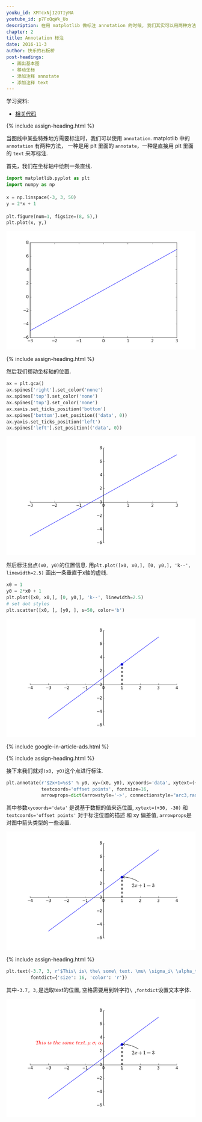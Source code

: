 ```yaml
---
youku_id: XMTcxNjI2OTIyNA
youtube_id: p7FoQqWk_Uo
description: 在用 matplotlib 做标注 annotation 的时候, 我们其实可以用两种方法, 一种是用 plt 里面的 annotate, 一种就是直接用 plt 里面的 text 来写标注.
chapter: 2
title: Annotation 标注
date: 2016-11-3
author: 快乐的石板桥
post-headings:
  - 画出基本图
  - 移动坐标
  - 添加注释 annotate
  - 添加注释 text
---
```


学习资料:
  * [相关代码](https://github.com/MorvanZhou/tutorials/blob/master/matplotlibTUT/plt8_annotation.py)
  
{% include assign-heading.html %}

当图线中某些特殊地方需要标注时，我们可以使用 `annotation`. matplotlib 中的 `annotation` 有两种方法，
一种是用 plt 里面的 `annotate`，一种是直接用 plt 里面的 `text` 来写标注.

首先，我们在坐标轴中绘制一条直线.

```python
import matplotlib.pyplot as plt
import numpy as np

x = np.linspace(-3, 3, 50)
y = 2*x + 1

plt.figure(num=1, figsize=(8, 5),)
plt.plot(x, y,)
```

<img class= "course-image" src="/static/results/plt/2_6_1.png" alt="{{ page.title }}{% increment image-count %}">

{% include assign-heading.html %}

然后我们挪动坐标轴的位置.

```python
ax = plt.gca()
ax.spines['right'].set_color('none')
ax.spines['top'].set_color('none')
ax.spines['top'].set_color('none')
ax.xaxis.set_ticks_position('bottom')
ax.spines['bottom'].set_position(('data', 0))
ax.yaxis.set_ticks_position('left')
ax.spines['left'].set_position(('data', 0))
```

<img class= "course-image" src="/static/results/plt/2_6_2.png" alt="{{ page.title }}{% increment image-count %}">

然后标注出点`(x0, y0)`的位置信息. 用`plt.plot([x0, x0,], [0, y0,], 'k--', linewidth=2.5)` 画出一条垂直于x轴的虚线.

```python
x0 = 1
y0 = 2*x0 + 1
plt.plot([x0, x0,], [0, y0,], 'k--', linewidth=2.5)
# set dot styles
plt.scatter([x0, ], [y0, ], s=50, color='b')
```

<img class= "course-image" src="/static/results/plt/2_6_3.png" alt="{{ page.title }}{% increment image-count %}">

{% include google-in-article-ads.html %}

{% include assign-heading.html %}


接下来我们就对`(x0, y0)`这个点进行标注.

```python
plt.annotate(r'$2x+1=%s$' % y0, xy=(x0, y0), xycoords='data', xytext=(+30, -30),
             textcoords='offset points', fontsize=16,
             arrowprops=dict(arrowstyle='->', connectionstyle="arc3,rad=.2"))
```

其中参数`xycoords='data'` 是说基于数据的值来选位置, `xytext=(+30, -30)` 和 `textcoords='offset points'` 对于标注位置的描述 和 xy 偏差值,
`arrowprops`是对图中箭头类型的一些设置.

<img class= "course-image" src="/static/results/plt/2_6_4.png" alt="{{ page.title }}{% increment image-count %}">

{% include assign-heading.html %}


```python
plt.text(-3.7, 3, r'$This\ is\ the\ some\ text. \mu\ \sigma_i\ \alpha_t$',
         fontdict={'size': 16, 'color': 'r'})
```

其中`-3.7, 3,`是选取text的位置, 空格需要用到转字符`\ `,`fontdict`设置文本字体.

<img class= "course-image" src="/static/results/plt/2_6_5.png" alt="{{ page.title }}{% increment image-count %}">
